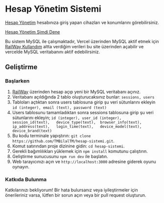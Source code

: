 # Hesap Yönetim Sistemi

[Hesap Yönetim](https://auth-bilaltm.vercel.app) hesabınıza giriş yapan cihazları ve konumlarını görebilirsiniz.

[Hesap Yönetim Şimdi Dene](https://auth-bilaltm.vercel.app)


Bu sistem MySQL ile çalışmaktadır, Vercel üzerinden MySQL aktif etmek için [RailWay Kullandım](https://railway.app) altta verdiğim verileri bu site üzerinden açabilir ve vercelde MySQL veritabanını aktif edebilirsiniz.

## Geliştirme
### Başlarken
1. [RailWay](https://railway.app) üzerinden hesap açıp yeni bir MySQL veritabanı açınız.
2. Veritabanı açıldığında 2 tablo oluşturucaksınız bunlar:  `sessions, users`
3. Tabloları açtıktan sonra users tablosuna girip şu veri sütunlarını ekleyin  `id (integer), email (text), password (text)`
4. Users tablosunu tamamladıktan sonra sessions tablosuna girip şu veri sütunlarını ekleyin;
  `id (integer), user_id (integer), session_id(text),	device_type(text),	browser_info(text),	ip_address(text),	login_time(text),	device_model(text),	device_brand(text)`
5. Bu kodu terminale yapıştırın: `git clone https://github.com/TMBilalTM/hesap-sistemi.git`.
6. Komut satırından proje dizinine gidin: `cd hesap-sistemi`.
7. Gerekli bağımlılıkları yüklemek için `npm install` komutunu çalıştırın.
8. Geliştirme sunucusunu `npm run dev` ile başlatın.
9. Web tarayıcınızı açın ve `http://localhost:3000` adresine giderek oyunu oynayın.

### Katkıda Bulunma

Katkılarınızı bekliyorum! Bir hata bulursanız veya iyileştirmeler için önerileriniz varsa, lütfen bir sorun açın veya bir pull request oluşturun.
